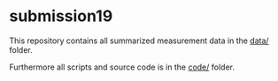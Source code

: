 # submission19
This repository contains all summarized measurement data in the [data/](https://github.com/anonymoussub/submission19/tree/gh-pages/data/experiment_data) folder.

Furthermore all scripts and source code is in the [code/](https://github.com/anonymoussub/submission19/tree/gh-pages/code) folder.
